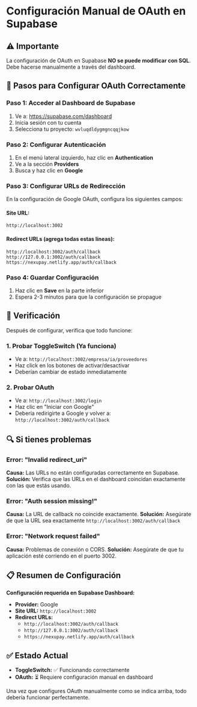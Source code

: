 # Configuración Manual de OAuth en Supabase

## ⚠️ Importante
La configuración de OAuth en Supabase **NO se puede modificar con SQL**. Debe hacerse manualmente a través del dashboard.

## 🔧 Pasos para Configurar OAuth Correctamente

### Paso 1: Acceder al Dashboard de Supabase
1. Ve a: https://supabase.com/dashboard
2. Inicia sesión con tu cuenta
3. Selecciona tu proyecto: `wvluqdldygmgncqqjkow`

### Paso 2: Configurar Autenticación
1. En el menú lateral izquierdo, haz clic en **Authentication**
2. Ve a la sección **Providers**
3. Busca y haz clic en **Google**

### Paso 3: Configurar URLs de Redirección
En la configuración de Google OAuth, configura los siguientes campos:

#### Site URL:
```
http://localhost:3002
```

#### Redirect URLs (agrega todas estas líneas):
```
http://localhost:3002/auth/callback
http://127.0.0.1:3002/auth/callback
https://nexupay.netlify.app/auth/callback
```

### Paso 4: Guardar Configuración
1. Haz clic en **Save** en la parte inferior
2. Espera 2-3 minutos para que la configuración se propague

## 🧪 Verificación

Después de configurar, verifica que todo funcione:

### 1. Probar ToggleSwitch (Ya funciona)
- Ve a: `http://localhost:3002/empresa/ia/proveedores`
- Haz click en los botones de activar/desactivar
- Deberían cambiar de estado inmediatamente

### 2. Probar OAuth
- Ve a: `http://localhost:3002/login`
- Haz clic en "Iniciar con Google"
- Debería redirigirte a Google y volver a: `http://localhost:3002/auth/callback`

## 🔍 Si tienes problemas

### Error: "Invalid redirect_uri"
**Causa:** Las URLs no están configuradas correctamente en Supabase.
**Solución:** Verifica que las URLs en el dashboard coincidan exactamente con las que estás usando.

### Error: "Auth session missing!"
**Causa:** La URL de callback no coincide exactamente.
**Solución:** Asegúrate de que la URL sea exactamente `http://localhost:3002/auth/callback`

### Error: "Network request failed"
**Causa:** Problemas de conexión o CORS.
**Solución:** Asegúrate de que tu aplicación esté corriendo en el puerto 3002.

## 📋 Resumen de Configuración

**Configuración requerida en Supabase Dashboard:**
- **Provider:** Google
- **Site URL:** `http://localhost:3002`
- **Redirect URLs:** 
  - `http://localhost:3002/auth/callback`
  - `http://127.0.0.1:3002/auth/callback`
  - `https://nexupay.netlify.app/auth/callback`

## ✅ Estado Actual

- **ToggleSwitch:** ✅ Funcionando correctamente
- **OAuth:** ⏳ Requiere configuración manual en dashboard

Una vez que configures OAuth manualmente como se indica arriba, todo debería funcionar perfectamente.